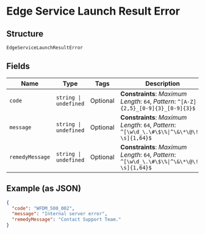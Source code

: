 
# Edge Service Launch Result Error

## Structure

`EdgeServiceLaunchResultError`

## Fields

| Name | Type | Tags | Description |
|  --- | --- | --- | --- |
| `code` | `string \| undefined` | Optional | **Constraints**: *Maximum Length*: `64`, *Pattern*: `^[A-Z]{2,5}_[0-9]{3}_[0-9]{3}$` |
| `message` | `string \| undefined` | Optional | **Constraints**: *Maximum Length*: `64`, *Pattern*: `^[\w\d_\.\#\$\%\|^\&\*\@\!\-\s]{1,64}$` |
| `remedyMessage` | `string \| undefined` | Optional | **Constraints**: *Maximum Length*: `64`, *Pattern*: `^[\w\d_\.\#\$\%\|^\&\*\@\!\-\s]{1,64}$` |

## Example (as JSON)

```json
{
  "code": "WFDM_500_002",
  "message": "Internal server error",
  "remedyMessage": "Contact Support Team."
}
```

